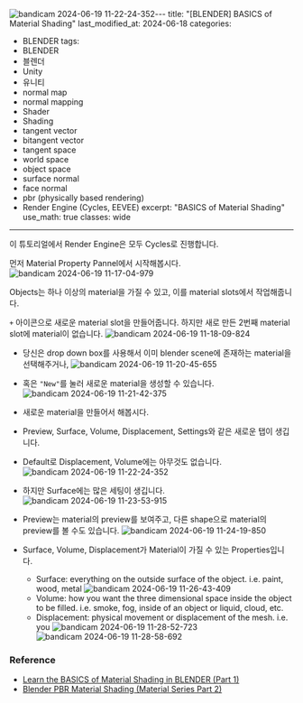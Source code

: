 ![bandicam 2024-06-19 11-22-24-352](https://github.com/sandokim/sandokim.github.io/assets/74639652/ad253a4b-54ad-45b2-aec8-55ddae220c51)---
title: "[BLENDER] BASICS of Material Shading"
last_modified_at: 2024-06-18
categories:
  - BLENDER
tags:
  - BLENDER
  - 블렌더
  - Unity
  - 유니티
  - normal map
  - normal mapping
  - Shader
  - Shading
  - tangent vector
  - bitangent vector
  - tangent space
  - world space
  - object space
  - surface normal
  - face normal
  - pbr (physically based rendering)
  - Render Engine (Cycles, EEVEE)
excerpt: "BASICS of Material Shading"
use_math: true
classes: wide
---

이 튜토리얼에서 Render Engine은 모두 Cycles로 진행합니다.

먼저 Material Property Pannel에서 시작해봅시다.
![bandicam 2024-06-19 11-17-04-979](https://github.com/sandokim/sandokim.github.io/assets/74639652/bc60f9d9-bc7e-459f-96d0-f4a8954b2f8b)

Objects는 하나 이상의 material을 가질 수 있고, 이를 material slots에서 작업해줍니다.

`+` 아이콘으로 새로운 material slot을 만들어줍니다. 하지만 새로 만든 2번째 material slot에 material이 없습니다.
![bandicam 2024-06-19 11-18-09-824](https://github.com/sandokim/sandokim.github.io/assets/74639652/4d9def24-3dd3-4b34-bec5-33842f52f0a2)

- 당신은 drop down box를 사용해서 이미 blender scene에 존재하는 material을 선택해주거나,
![bandicam 2024-06-19 11-20-45-655](https://github.com/sandokim/sandokim.github.io/assets/74639652/f2c36639-7158-4975-ab8f-235c841aae32)
- 혹은 `"New"`를 눌러 새로운 material을 생성할 수 있습니다.
![bandicam 2024-06-19 11-21-42-375](https://github.com/sandokim/sandokim.github.io/assets/74639652/570451cd-80f0-415c-ae90-797cdfdefd06)

- 새로운 material을 만들어서 해봅시다.
- Preview, Surface, Volume, Displacement, Settings와 같은 새로운 탭이 생깁니다.
- Default로 Displacement, Volume에는 아무것도 없습니다. 
![bandicam 2024-06-19 11-22-24-352](https://github.com/sandokim/sandokim.github.io/assets/74639652/2ceb6bb7-9d0d-41a8-bddc-6b04423fe169)
- 하지만 Surface에는 많은 세팅이 생깁니다.
![bandicam 2024-06-19 11-23-53-915](https://github.com/sandokim/sandokim.github.io/assets/74639652/8a5f0cb3-2d7d-427c-8147-ffb6e1cd8e58)
- Preview는 material의 preview를 보여주고, 다른 shape으로 material의 preview를 볼 수도 있습니다.
![bandicam 2024-06-19 11-24-19-850](https://github.com/sandokim/sandokim.github.io/assets/74639652/67ed2594-3415-4812-9342-376f49fbbd55)

- Surface, Volume, Displacement가 Material이 가질 수 있는 Properties입니다.
  - Surface: everything on the outside surface of the object. i.e. paint, wood, metal
  ![bandicam 2024-06-19 11-26-43-409](https://github.com/sandokim/sandokim.github.io/assets/74639652/2cacb453-2f18-4f21-af07-2a49aa896a66)
  - Volume: how you want the three dimensional space inside the object to be filled. i.e. smoke, fog, inside of an object or liquid, cloud, etc.
  - Displacement: physical movement or displacement of the mesh. i.e. you
  ![bandicam 2024-06-19 11-28-52-723](https://github.com/sandokim/sandokim.github.io/assets/74639652/16982f91-ae2b-4236-a9d8-157de93643cf)
  ![bandicam 2024-06-19 11-28-58-692](https://github.com/sandokim/sandokim.github.io/assets/74639652/5dff9819-f3cf-4058-9409-d3fcdb1d02f7)



### Reference
- [Learn the BASICS of Material Shading in BLENDER (Part 1)](https://www.youtube.com/watch?v=Wg244y2f9Fw&t=981s)
- [Blender PBR Material Shading (Material Series Part 2)](https://www.youtube.com/watch?v=jBT6MD7IzHU&t=9s)



